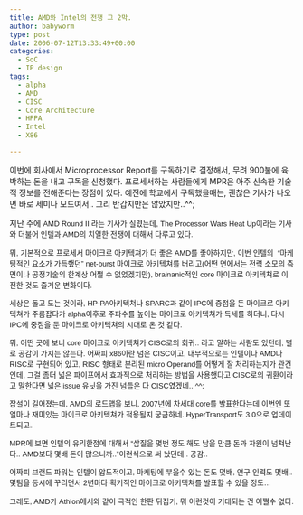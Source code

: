 ```yaml
---
title: AMD와 Intel의 전쟁 그 2막.
author: babyworm
type: post
date: 2006-07-12T13:33:49+00:00
categories:
  - SoC
  - IP design
tags:
  - alpha
  - AMD
  - CISC
  - Core Architecture
  - HPPA
  - Intel
  - X86

---
```

이번에 회사에서 Microprocessor Report를 구독하기로 결정해서, 무려 900불에 육박하는 돈을 내고 구독을 신청했다. 프로세서하는 사람들에게 MPR은 아주 신속한 기술적 정보를 전해준다는 장점이 있다.
예전에 학교에서 구독했을때는, 괜찮은 기사가 나오면 바로 세미나 모드여서.. 그리 반갑지만은 않았지만..^^;

지난 주에 <font face="Arial, Helvetica, sans-serif" size="-1">AMD Round II 라는 기사가 실렸는데, <font face="Arial, Helvetica, sans-serif" size="-1">The Processor Wars Heat Up</font>이라는 기사와 더불어 인텔과 AMD의 치열한 전쟁에 대해서 다루고 있다.</p>

뭐, 기본적으로 프로세서 마이크로 아키텍쳐가 더 좋은 AMD를 좋아하지만, 이번 인텔의  “마케팅적인 요소가 가득했던” net-burst 마이크로 아키텍쳐를 버리고(어떤 면에서는 전력 소모의 측면이나 공정기술의 한계상 어쩔 수 없었겠지만), brainanic적인 core 마이크로 아키텍쳐로 이전한 것도 즐거운 변화이다.

세상은 돌고 도는 것이라, HP-PA아키텍쳐나 SPARC과 같이 IPC에 중점을 둔 마이크로 아키텍쳐가 주름잡다가 alpha이후로 주파수를 높이는 마이크로 아키텍쳐가 득세를 하더니, 다시 IPC에 중점을 둔 마이크로 아키텍쳐의 시대로 온 것 같다.

뭐, 어떤 곳에 보니 core 마이크로 아키텍쳐가 CISC로의 회귀.. 라고 말하는 사람도 있던데, 별로 공감이 가지는 않는다. 어짜피 x86이란 넘은 CISC이고, 내부적으로는 인텔이나 AMD나 RISC로 구현되어 있고, RISC 형태로 분리된 micro  Operand를 어떻게 잘 처리하는지가 관건인데, 그걸 좀더 넓은 파이프에서 효과적으로 처리하는 방법을 사용했다고 CISC로의 귀환이라고 말한다면 넓은 issue 유닛을 가진 넘들은 다 CISC였겠네.. ^^;

잡설이 길어졌는데, AMD의 로드맵을 보니, 2007년에 차세대 core를 발표한다는데 이번엔 또 얼마나 재미있는 마이크로 아키텍쳐가 적용될지 궁금하네..HyperTransport도 3.0으로 업데이트되고..

MPR에 보면 인텔의 유리한점에 대해서 “삽질을 몇번 정도 해도 남을 만큼 돈과 자원이 넘쳐난다.. AMD보다 몇배 돈이 많으니까..”이런식으로 써 놨던데.. 공감..

어짜피 브랜드 파워는 인텔이 압도적이고, 마케팅에 부을수 있는 돈도 몇배, 연구 인력도 몇배.. 몇팀을 동시에 꾸리면서 2년마다 획기적인 마이크로 아키텍쳐를 발표할 수 있을 정도…

그래도, AMD가 Athlon에서와 같이 극적인 한판 뒤집기, 뭐 이런것이 기대되는 건 어쩔수 없다.<br /> </font>
